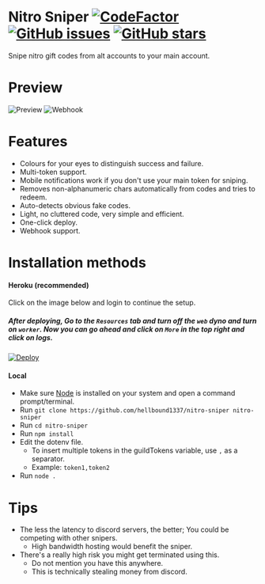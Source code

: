 # Nitro Sniper [![CodeFactor](https://www.codefactor.io/repository/github/hellbound1337/nitro-sniper/badge)](https://www.codefactor.io/repository/github/hellbound1337/nitro-sniper) [![GitHub issues](https://img.shields.io/github/issues/hellbound1337/nitro-sniper?style=flat)](https://github.com/hellbound1337/nitro-sniper/issues) [![GitHub stars](https://img.shields.io/github/stars/hellbound1337/nitro-sniper?style=flat)](https://github.com/hellbound1337/nitro-sniper/stargazers)
Snipe nitro gift codes from alt accounts to your main account.

# Preview 
![Preview](https://i.imgur.com/PU3QaZc.png)
![Webhook](https://i.imgur.com/R9TQZ0k.png)

# Features
- Colours for your eyes to distinguish success and failure.
- Multi-token support.
- Mobile notifications work if you don't use your main token for sniping.
- Removes non-alphanumeric chars automatically from codes and tries to redeem.
- Auto-detects obvious fake codes.
- Light, no cluttered code, very simple and efficient.
- One-click deploy.
- Webhook support.

# Installation methods
#### Heroku (recommended)
Click on the image below and login to continue the setup. 

##### After deploying, Go to the `Resources` tab and turn off the `web` dyno and turn on `worker`. Now you can go ahead and click on `More` in the top right and click on logs.

[![Deploy](https://www.herokucdn.com/deploy/button.svg)](https://heroku.com/deploy?template=https://github.com/hellbound1337/nitro-sniper/tree/master)  

#### Local
- Make sure [Node](https://nodejs.org/en/) is installed on your system and open a command prompt/terminal.
- Run `git clone https://github.com/hellbound1337/nitro-sniper nitro-sniper`
- Run `cd nitro-sniper`
- Run `npm install`
- Edit the dotenv file. <br>
    - To insert multiple tokens in the guildTokens variable, use `,` as a separator.<br>
    - Example: `token1,token2`
- Run `node .`

# Tips
- The less the latency to discord servers, the better; You could be competing with other snipers. <br>
    - High bandwidth hosting would benefit the sniper.
- There's a really high risk you might get terminated using this. <br>
    - Do not mention you have this anywhere. <br>
    - This is technically stealing money from discord.

